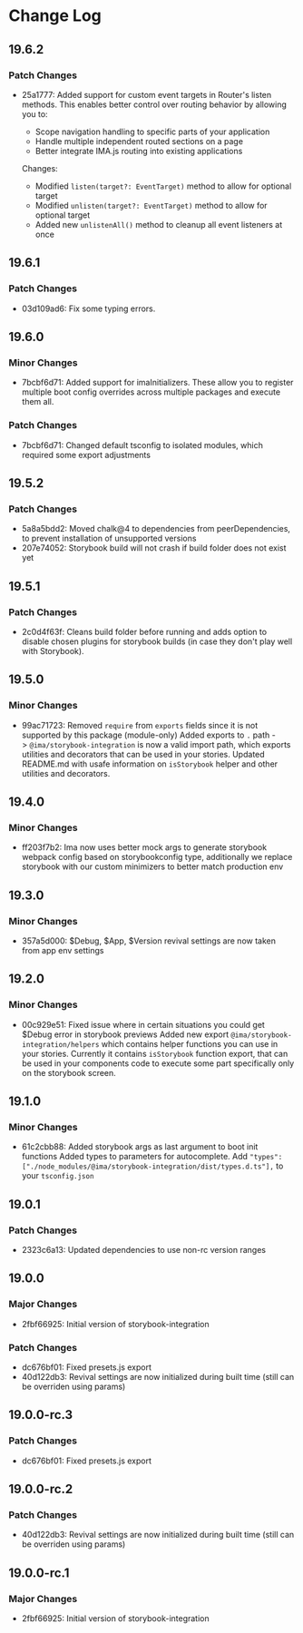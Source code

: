 # Change Log

## 19.6.2

### Patch Changes

- 25a1777: Added support for custom event targets in Router's listen methods. This enables better control over routing behavior by allowing you to:

  - Scope navigation handling to specific parts of your application
  - Handle multiple independent routed sections on a page
  - Better integrate IMA.js routing into existing applications

  Changes:

  - Modified `listen(target?: EventTarget)` method to allow for optional target
  - Modified `unlisten(target?: EventTarget)` method to allow for optional target
  - Added new `unlistenAll()` method to cleanup all event listeners at once

## 19.6.1

### Patch Changes

- 03d109ad6: Fix some typing errors.

## 19.6.0

### Minor Changes

- 7bcbf6d71: Added support for imaInitializers. These allow you to register multiple boot config overrides across multiple packages and execute them all.

### Patch Changes

- 7bcbf6d71: Changed default tsconfig to isolated modules, which required some export adjustments

## 19.5.2

### Patch Changes

- 5a8a5bdd2: Moved chalk@4 to dependencies from peerDependencies, to prevent installation of unsupported versions
- 207e74052: Storybook build will not crash if build folder does not exist yet

## 19.5.1

### Patch Changes

- 2c0d4f63f: Cleans build folder before running and adds option to disable chosen plugins for storybook builds (in case they don't play well with Storybook).

## 19.5.0

### Minor Changes

- 99ac71723: Removed `require` from `exports` fields since it is not supported by this package (module-only)
  Added exports to `.` path -> `@ima/storybook-integration` is now a valid import path, which exports utilities and decorators that can be used in your stories.
  Updated README.md with usafe information on `isStorybook` helper and other utilities and decorators.

## 19.4.0

### Minor Changes

- ff203f7b2: Ima now uses better mock args to generate storybook webpack config based on storybookconfig type, additionally we replace storybook with our custom minimizers to better match production env

## 19.3.0

### Minor Changes

- 357a5d000: $Debug, $App, $Version revival settings are now taken from app env settings

## 19.2.0

### Minor Changes

- 00c929e51: Fixed issue where in certain situations you could get $Debug error in storybook previews
  Added new export `@ima/storybook-integration/helpers` which contains helper functions you can use in your stories. Currently it contains `isStorybook` function export, that can be used in your components code to execute some part specifically only on the storybook screen.

## 19.1.0

### Minor Changes

- 61c2cbb88: Added storybook args as last argument to boot init functions
  Added types to parameters for autocomplete. Add `"types": ["./node_modules/@ima/storybook-integration/dist/types.d.ts"],` to your `tsconfig.json`

## 19.0.1

### Patch Changes

- 2323c6a13: Updated dependencies to use non-rc version ranges

## 19.0.0

### Major Changes

- 2fbf66925: Initial version of storybook-integration

### Patch Changes

- dc676bf01: Fixed presets.js export
- 40d122db3: Revival settings are now initialized during built time (still can be overriden using params)

## 19.0.0-rc.3

### Patch Changes

- dc676bf01: Fixed presets.js export

## 19.0.0-rc.2

### Patch Changes

- 40d122db3: Revival settings are now initialized during built time (still can be overriden using params)

## 19.0.0-rc.1

### Major Changes

- 2fbf66925: Initial version of storybook-integration
